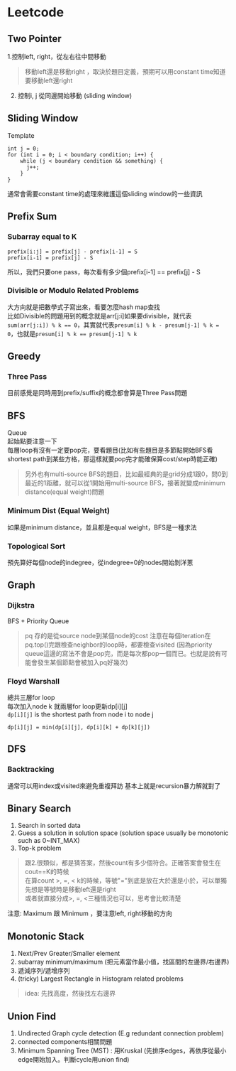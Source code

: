# Leetcode
## Two Pointer
1.控制left, right，從左右往中間移動
>移動left還是移動right  ，取決於題目定義，預期可以用constant time知道要移動left還right

2. 控制i, j 從同邊開始移動 (sliding window)

## Sliding Window
Template  
```
int j = 0;
for (int i = 0; i < boundary condition; i++) {
    while (j < boundary condition && something) {
      j++;
    }
}
```
通常會需要constant time的處理來維護這個sliding window的一些資訊  

## Prefix Sum

### Subarray equal to K
```
prefix[i:j] = prefix[j] - prefix[i-1] = S
prefix[i-1] = prefix[j] - S
```
所以，我們只要one pass，每次看有多少個prefix[i-1] == prefix[j] - S

### Divisible or Modulo Related Problems
大方向就是把數學式子寫出來，看要怎麼hash map查找\
比如Divisible的問題用到的概念就是arr[j:i]如果要divisible，就代表```sum(arr[j:i]) % k == 0```，其實就代表```presum[i] % k - presum[j-1] % k = 0```，也就是```presum[i] % k == presum[j-1] % k```


## Greedy
### Three Pass
目前感覺是同時用到prefix/suffix的概念都會算是Three Pass問題

## BFS
Queue  
起始點要注意一下    
每層loop有沒有一定要pop完，要看題目(比如有些題目是多節點開始BFS看shortest path到某些方格，那這樣就要pop完才能確保算cost/step時能正確)  

>另外也有multi-source BFS的題目，比如最經典的是grid分成1跟0，問0到最近的1距離，就可以從1開始用multi-source BFS，接著就變成minimum distance(equal weight)問題

### Minimum Dist (Equal Weight)
如果是minimum distance，並且都是equal weight，BFS是一種求法

### Topological Sort
預先算好每個node的indegree，從indegree=0的nodes開始剝洋蔥

## Graph

### Dijkstra
BFS + Priority Queue
>pq 存的是從source node到某個node的cost
>注意在每個iteration在 pq.top()完跟檢查neighbor的loop時，都要檢查visited (因為priority queue這邊的寫法不會是pop完，而是每次都pop一個而已。也就是說有可能會發生某個節點會被加入pq好幾次)

### Floyd Warshall
總共三層for loop  
每次加入node k 就兩層for loop更新dp[i][j]  
```dp[i][j]``` is the shortest path from node i to node j
```
dp[i][j] = min(dp[i][j], dp[i][k] + dp[k][j])
```
## DFS
### Backtracking
通常可以用index或visited來避免重複拜訪
基本上就是recursion暴力解就對了

## Binary Search
1. Search in sorted data
2. Guess a solution in solution space (solution space usually be monotonic such as 0~INT_MAX)
3. Top-k problem
>跟2.很類似，都是猜答案，然後count有多少個符合。正確答案會發生在cout==K的時候  
>在算count >, =, < k的時候，等號"="到底是放在大於還是小於，可以單獨先想是等號時是移動left還是right  
>或者就直接分成>, =, <三種情況也可以，思考會比較清楚

注意: Maximum 跟 Minimum ，要注意left, right移動的方向  

## Monotonic Stack
1. Next/Prev Greater/Smaller element
2. subarray minimum/maximum (把元素當作最小值，找區間的左邊界/右邊界)
3. 遞減序列/遞增序列
4. (tricky) Largest Rectangle in Histogram related problems
>idea: 先找高度，然後找左右邊界

## Union Find
1. Undirected Graph cycle detection (E.g redundant connection problem)
2. connected components相關問題    
3. Minimum Spanning Tree (MST) : 用Kruskal (先排序edges，再依序從最小edge開始加入。判斷cycle用union find) 
